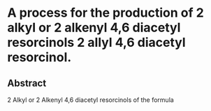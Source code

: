 # A process for the production of 2 alkyl or 2 alkenyl 4,6 diacetyl resorcinols 2 allyl 4,6 diacetyl resorcinol.

## Abstract
2 Alkyl or 2 Alkenyl 4,6 diacetyl resorcinols of the formula